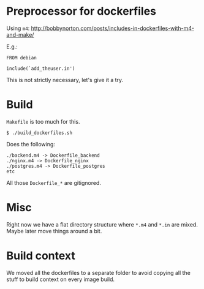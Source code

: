 
# Preprocessor for dockerfiles

Using `m4`: <http://bobbynorton.com/posts/includes-in-dockerfiles-with-m4-and-make/>

E.g.:

```
FROM debian

include(`add_theuser.in')
```

This is not strictly necessary, let's give it a try.


# Build

`Makefile` is too much for this.

```
$ ./build_dockerfiles.sh
```

Does the following:

```
./backend.m4 -> Dockerfile_backend
./nginx.m4 -> Dockerfile_nginx
./postgres.m4 -> Dockerfile_postgres
etc
```

All those `Dockerfile_*` are gitignored.


# Misc 

Right now we have a flat directory structure where `*.m4` and `*.in` are mixed. Maybe later move things around a bit.


# Build context

We moved all the dockerfiles to a separate folder to avoid copying all the stuff to build context on every image build.


